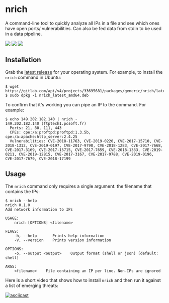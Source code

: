 # nrich

A command-line tool to quickly analyze all IPs in a file and see which ones have open ports/ vulnerabilities. Can also be fed data from stdin to be used in a data pipeline.

<p>
<a href="https://opensource.org/licenses/GPL-3.0"><img src="https://img.shields.io/badge/license-GPL3-_red.svg"></a>
<a href="https://rust-reportcard.xuri.me/report/gitlab.com/shodan-public/nrich"><img src="https://rust-reportcard.xuri.me/badge/gitlab.com/shodan-public/nrich"></a>
<a href="https://twitter.com/shodanhq"><img src="https://img.shields.io/twitter/follow/shodanhq.svg?logo=twitter"></a>
</p>

## Installation

Grab the [latest release](https://gitlab.com/shodan-public/nrich/-/releases) for your operating system. For example, to install the ``nrich`` command in Ubuntu:

```shell
$ wget https://gitlab.com/api/v4/projects/33695681/packages/generic/nrich/latest/nrich_latest_amd64.deb
$ sudo dpkg -i nrich_latest_amd64.deb
```

To confirm that it's working you can pipe an IP to the command. For example:

```shell
$ echo 149.202.182.140 | nrich -
149.202.182.140 (ftptech1.pcsoft.fr)
  Ports: 21, 80, 111, 443
  CPEs: cpe:/a:proftpd:proftpd:1.3.5b, cpe:/a:apache:http_server:2.4.25
  Vulnerabilities: CVE-2018-11763, CVE-2019-0220, CVE-2017-15710, CVE-2018-1312, CVE-2019-0197, CVE-2017-9798, CVE-2018-1283, CVE-2017-7668, CVE-2017-3169, CVE-2017-15715, CVE-2017-7659, CVE-2018-1333, CVE-2019-0211, CVE-2019-12815, CVE-2017-3167, CVE-2017-9788, CVE-2019-0196, CVE-2017-7679, CVE-2018-17199

```

## Usage

The ``nrich`` command only requires a single argument: the filename that contains the IPs:

```shell
$ nrich --help
nrich 0.1.0
Add network information to IPs

USAGE:
    nrich [OPTIONS] <filename>

FLAGS:
    -h, --help       Prints help information
    -V, --version    Prints version information

OPTIONS:
    -o, --output <output>    Output format (shell or json) [default: shell]

ARGS:
    <filename>    File containing an IP per line. Non-IPs are ignored
```

Here is a short video that shows how to install ``nrich`` and then run it against a list of emerging threats:

[![asciicast](https://asciinema.org/a/468923.svg)](https://asciinema.org/a/468923)
